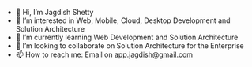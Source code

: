 - 👋 Hi, I’m Jagdish Shetty
- 👀 I’m interested in Web, Mobile, Cloud, Desktop Development and Solution Architecture
- 🌱 I’m currently learning Web Development and Solution Architecture
- 💞️ I’m looking to collaborate on Solution Architecture for the Enterprise
- 📫 How to reach me: Email on app.jagdish@gmail.com

<!---
app-jcs/app-jcs is a ✨ special ✨ repository because its `README.md` (this file) appears on your GitHub profile.
You can click the Preview link to take a look at your changes.
--->
